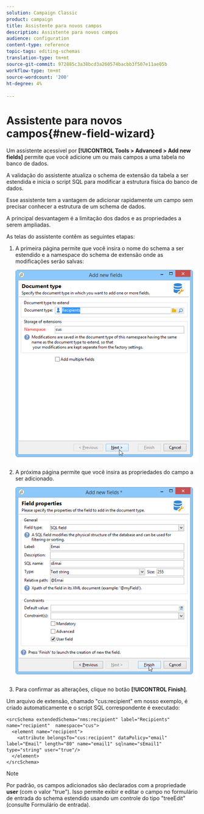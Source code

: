 ```yaml
---
solution: Campaign Classic
product: campaign
title: Assistente para novos campos
description: Assistente para novos campos
audience: configuration
content-type: reference
topic-tags: editing-schemas
translation-type: tm+mt
source-git-commit: 972885c3a38bcd3a260574bacbb3f507e11ae05b
workflow-type: tm+mt
source-wordcount: '200'
ht-degree: 4%

---
```



# Assistente para novos campos{#new-field-wizard}

Um assistente acessível por **[!UICONTROL Tools > Advanced > Add new fields]** permite que você adicione um ou mais campos a uma tabela no banco de dados.

A validação do assistente atualiza o schema de extensão da tabela a ser estendida e inicia o script SQL para modificar a estrutura física do banco de dados.

Esse assistente tem a vantagem de adicionar rapidamente um campo sem precisar conhecer a estrutura de um schema de dados.

A principal desvantagem é a limitação dos dados e as propriedades a serem ampliadas.

As telas do assistente contêm as seguintes etapas:

1. A primeira página permite que você insira o nome do schema a ser estendido e a namespace do schema de extensão onde as modificações serão salvas:

   ![](assets/d_ncs_integration_schema_addfield.png)

1. A próxima página permite que você insira as propriedades do campo a ser adicionado.

   ![](assets/d_ncs_integration_schema_addfield2.png)

1. Para confirmar as alterações, clique no botão **[!UICONTROL Finish]**.

Um arquivo de extensão, chamado &quot;cus:recipient&quot; em nosso exemplo, é criado automaticamente e o script SQL correspondente é executado:

```
<srcSchema extendedSchema="nms:recipient" label="Recipients" name="recipient"  namespace="cus">  
  <element name="recipient">    
    <attribute belongsTo="cus:recipient" dataPolicy="email" label="Email" length="80" name="email1" sqlname="sEmail1" type="string" user="true"/>  
  </element>
</srcSchema>
```

>[!NOTE]
>
>Por padrão, os campos adicionados são declarados com a propriedade **user** (com o valor &quot;true&quot;). Isso permite exibir e editar o campo no formulário de entrada do schema estendido usando um controle do tipo &quot;treeEdit&quot; (consulte Formulário de entrada).

